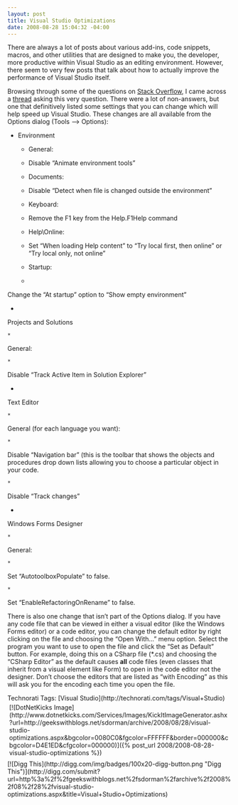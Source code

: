 ```yaml
---
layout: post
title: Visual Studio Optimizations
date: 2008-08-28 15:04:32 -04:00
---
```


There are always a lot of posts about various add-ins, code snippets, macros, and other utilities that are designed to make you, the developer, more productive within Visual Studio as an editing environment. However, there seem to very few posts that talk about how to actually improve the performance of Visual Studio itself.

Browsing through some of the questions on [Stack Overflow](http://www.stackoverflow.com), I came across a [thread](http://beta.stackoverflow.com/questions/8440/visual-studio-optimizations) asking this very question. There were a lot of non-answers, but one that definitively listed some settings that you can change which will help speed up Visual Studio. These changes are all available from the Options dialog (Tools –> Options):

*   Environment      

    *   General:          

    *   Disable “Animate environment tools”        
    *   Documents:          

    *   Disable “Detect when file is changed outside the environment”        
    *   Keyboard:          

    *   Remove the F1 key from the Help.F1Help command        
    *   Help\Online:          

    *   Set “When loading Help content” to “Try local first, then online” or “Try local only, not online”        
    *   Startup:          

    *   

Change the “At startup” option to “Show empty environment”

*   

Projects and Solutions

    *   

General:

    *   

Disable “Track Active Item in Solution Explorer”

*   

Text Editor

    *   

General (for each language you want):

    *   

Disable “Navigation bar” (this is the toolbar that shows the objects and procedures drop down lists allowing you to choose a particular object in your code.

    *   

Disable “Track changes”

*   

Windows Forms Designer

    *   

General:

    *   

Set “AutotoolboxPopulate” to false.

    *   

Set “EnableRefactoringOnRename” to false.

There is also one change that isn’t part of the Options dialog. If you have any code file that can be viewed in either a visual editor (like the Windows Forms editor) or a code editor, you can change the default editor by right clicking on the file and choosing the “Open With…” menu option. Select the program you want to use to open the file and click the “Set as Default” button. For example, doing this on a CSharp file (*.cs) and choosing the “CSharp Editor” as the default causes **all** code files (even classes that inherit from a visual element like Form) to open in the code editor not the designer. Don’t choose the editors that are listed as “with Encoding” as this will ask you for the encoding each time you open the file.
  <div style="padding-bottom: 0px; margin: 0px; padding-left: 0px; padding-right: 0px; display: inline; float: none; padding-top: 0px" id="scid:0767317B-992E-4b12-91E0-4F059A8CECA8:990e79b2-c307-487c-945b-a80ba6d74a28" class="wlWriterSmartContent">Technorati Tags: [Visual Studio](http://technorati.com/tags/Visual+Studio)</div><div class="wlWriterHeaderFooter" style="text-align:left; margin:0px; padding:4px 4px 4px 4px;">[![DotNetKicks Image](http://www.dotnetkicks.com/Services/Images/KickItImageGenerator.ashx?url=http://geekswithblogs.net/sdorman/archive/2008/08/28/visual-studio-optimizations.aspx&bgcolor=0080C0&fgcolor=FFFFFF&border=000000&cbgcolor=D4E1ED&cfgcolor=000000)]({% post_url 2008/2008-08-28-visual-studio-optimizations %})</div><div class="wlWriterHeaderFooter" style="text-align:left; margin:0px; padding:4px 0px 4px 0px;">[![Digg This](http://digg.com/img/badges/100x20-digg-button.png "Digg This")](http://digg.com/submit?url=http%3a%2f%2fgeekswithblogs.net%2fsdorman%2farchive%2f2008%2f08%2f28%2fvisual-studio-optimizations.aspx&title=Visual+Studio+Optimizations)</div>
